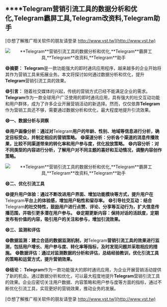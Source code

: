 ## ****Telegram**营销引流工具的数据分析和优化,**Telegram**霸屏工具,**Telegram**改资料,**Telegram**助手**

[😍想了解推广相关软件的朋友请登录 http://www.vst.tw](http://www.vst.tw)

 <center><img src="https://vst.tw/MP4/tuiguang/png/1.png" alt="**Telegram**营销引流工具的数据分析和优化,**Telegram**霸屏工具,**Telegram**改资料,**Telegram**助手"></center>

**😄摘要：**
**Telegram**是一款功能强大的即时通讯应用程序，越来越多的企业开始将其作为营销工具来拓展业务。本文将探讨如何通过数据分析和优化，提升**Telegram**营销引流工具的效果。

**😄引言：**
随着社交媒体的兴起，传统的营销方式已经不能满足企业的需求。**Telegram**作为一款全球用户广泛使用的即时通讯应用，具有强大的社交互动功能和用户群体，成为了许多企业开展营销活动的新选择。然而，仅仅依靠**Telegram**作为营销工具还不够，需要通过数据分析和优化，最大程度地提升引流效果。

**😄一、数据分析与洞察**

**😄用户画像分析：通过对**Telegram**用户的年龄、性别、地域等信息进行分析，确定目标受众，并制定相应的营销策略。**
**😄渠道分析：分析各个渠道的消息传播效果，比较不同渠道带来的转化率和用户参与度，优化投放策略。**
**😄内容分析：对不同类型的内容进行分析，了解用户对不同主题的喜好和互动情况，调整内容创作策略。**

 <center><img src="https://vst.tw/MP4/tuiguang/png/1.png" alt="**Telegram**营销引流工具的数据分析和优化,**Telegram**霸屏工具,**Telegram**改资料,**Telegram**助手"></center>

**😄二、优化引流工具**

**😄提升用户体验：通过不断改进用户界面、增加功能模块等方式，提升用户在**Telegram**平台上的体验感，增加用户粘性和留存率。**
**😄引导社交互动：结合**Telegram**的社交特性，鼓励用户进行点赞、评论、分享等互动行为，扩大信息传播范围，并吸引更多潜在用户参与。**
**😄定期更新内容：保持对话的活跃度，定期发布有价值的内容，吸引用户的关注和参与，增加引流效果。**

**😄三、监测和评估**

**😄数据监测：建立合适的数据监测机制，对**Telegram**营销引流工具的效果进行监测，包括用户增长、用户参与度、转化率等指标，及时发现问题并采取相应的措施。**
**😄数据评估：通过对监测数据的分析和评估，总结经验教训，优化引流工具的策略和运营方式，提升营销效果。**

**😄结论：**
**Telegram**作为一款功能强大的即时通讯应用，为企业开展营销活动提供了新的机会。通过数据分析和优化，可以最大程度地提升**Telegram**营销引流工具的效果。企业应密切关注用户数据、内容策略和用户参与度等方面的指标，通过不断优化引流工具，实现更好的营销效果，推动业务的发展。

[😍想了解推广相关软件的朋友请登录 http://www.vst.tw](http://www.vst.tw)



